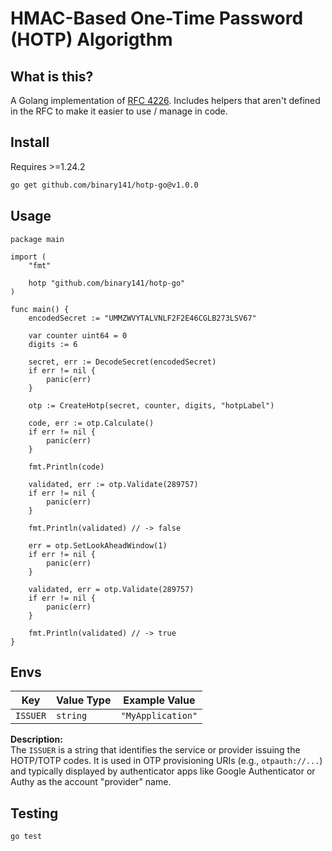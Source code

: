 # HMAC-Based One-Time Password (HOTP) Algorigthm

## What is this?
A Golang implementation of [RFC 4226](https://datatracker.ietf.org/doc/html/rfc4226). Includes helpers that aren't defined in the RFC to make it easier to use / manage in code.

## Install
Requires >=1.24.2

```sh
go get github.com/binary141/hotp-go@v1.0.0
```
## Usage
```golang
package main

import (
	"fmt"

	hotp "github.com/binary141/hotp-go"
)

func main() {
	encodedSecret := "UMMZWVYTALVNLF2F2E46CGLB273LSV67"

	var counter uint64 = 0
	digits := 6

	secret, err := DecodeSecret(encodedSecret)
	if err != nil {
		panic(err)
	}

	otp := CreateHotp(secret, counter, digits, "hotpLabel")

	code, err := otp.Calculate()
	if err != nil {
		panic(err)
	}

	fmt.Println(code)

	validated, err := otp.Validate(289757)
	if err != nil {
		panic(err)
	}

	fmt.Println(validated) // -> false

	err = otp.SetLookAheadWindow(1)
	if err != nil {
		panic(err)
	}

	validated, err = otp.Validate(289757)
	if err != nil {
		panic(err)
	}

	fmt.Println(validated) // -> true
}
```

## Envs

| Key      | Value Type | Example Value     |
|----------|------------|-------------------|
| `ISSUER` | `string`   | `"MyApplication"` |

**Description:**  
The `ISSUER` is a string that identifies the service or provider issuing the HOTP/TOTP codes. 
It is used in OTP provisioning URIs (e.g., `otpauth://...`) and typically displayed by authenticator apps like Google Authenticator or Authy as the account "provider" name.

## Testing
```sh
go test
```

